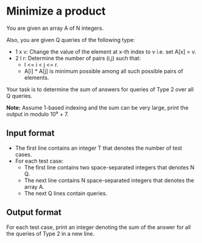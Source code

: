 # Minimize a product

You are given an array A of N integers.

Also, you are given Q queries of the following type:

- 1 x v: Change the value of the element at x-th index to v i.e. set A[x] = v.
- 2 l r: Determine the number of pairs (i,j) such that:
  - l <= i < j <= r.
  - A[i] \* A[j] is minimum possible among all such possible pairs of elements.

Your task is to determine the sum of answers for queries of Type 2 over all Q queries.

**Note:** Assume 1-based indexing and the sum can be very large, print the output in modulo 10⁹ + 7.

## Input format

- The first line contains an integer T that denotes the number of test cases.
- For each test case:
  - The first line contains two space-separated integers that denotes N Q.
  - The next line contains N space-separated integers that denotes the array A.
  - The next Q lines contain queries.

## Output format

For each test case, print an integer denoting the sum of the answer for all the queries of Type 2 in a new line.
